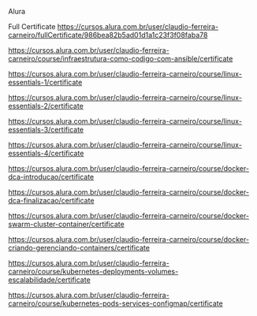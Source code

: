 Alura  

Full Certificate https://cursos.alura.com.br/user/claudio-ferreira-carneiro/fullCertificate/986bea82b5ad01d1a1c23f3f08faba78


https://cursos.alura.com.br/user/claudio-ferreira-carneiro/course/infraestrutura-como-codigo-com-ansible/certificate

https://cursos.alura.com.br/user/claudio-ferreira-carneiro/course/linux-essentials-1/certificate

https://cursos.alura.com.br/user/claudio-ferreira-carneiro/course/linux-essentials-2/certificate

https://cursos.alura.com.br/user/claudio-ferreira-carneiro/course/linux-essentials-3/certificate

https://cursos.alura.com.br/user/claudio-ferreira-carneiro/course/linux-essentials-4/certificate

https://cursos.alura.com.br/user/claudio-ferreira-carneiro/course/docker-dca-introducao/certificate

https://cursos.alura.com.br/user/claudio-ferreira-carneiro/course/docker-dca-finalizacao/certificate

https://cursos.alura.com.br/user/claudio-ferreira-carneiro/course/docker-swarm-cluster-container/certificate

https://cursos.alura.com.br/user/claudio-ferreira-carneiro/course/docker-criando-gerenciando-containers/certificate

https://cursos.alura.com.br/user/claudio-ferreira-carneiro/course/kubernetes-deployments-volumes-escalabilidade/certificate

https://cursos.alura.com.br/user/claudio-ferreira-carneiro/course/kubernetes-pods-services-configmap/certificate
